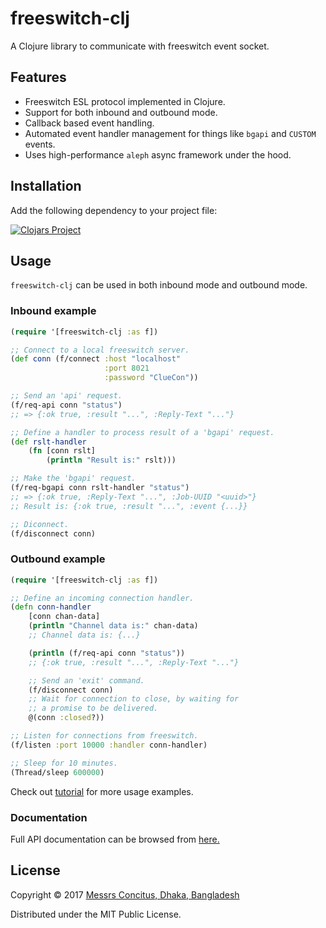 # freeswitch-clj

A Clojure library to communicate with freeswitch event socket.

## Features

- Freeswitch ESL protocol implemented in Clojure.
- Support for both inbound and outbound mode.
- Callback based event handling.
- Automated event handler management for things like `bgapi` and `CUSTOM` events.
- Uses high-performance `aleph` async framework under the hood.

## Installation

Add the following dependency to your project file:

[![Clojars Project](https://img.shields.io/clojars/v/freeswitch-clj.svg?style=flat-square)](https://clojars.org/freeswitch-clj)

## Usage

`freeswitch-clj` can be used in both inbound mode and outbound mode.

### Inbound example

```clojure
(require '[freeswitch-clj :as f])

;; Connect to a local freeswitch server.
(def conn (f/connect :host "localhost"
                     :port 8021
                     :password "ClueCon"))

;; Send an 'api' request.
(f/req-api conn "status")
;; => {:ok true, :result "...", :Reply-Text "..."}

;; Define a handler to process result of a 'bgapi' request.
(def rslt-handler
    (fn [conn rslt]
        (println "Result is:" rslt)))

;; Make the 'bgapi' request.
(f/req-bgapi conn rslt-handler "status")
;; => {:ok true, :Reply-Text "...", :Job-UUID "<uuid>"}
;; Result is: {:ok true, :result "...", :event {...}}

;; Diconnect.
(f/disconnect conn)
```

### Outbound example

```clojure
(require '[freeswitch-clj :as f])

;; Define an incoming connection handler.
(defn conn-handler
    [conn chan-data]
    (println "Channel data is:" chan-data)
    ;; Channel data is: {...}

    (println (f/req-api conn "status"))
    ;; {:ok true, :result "...", :Reply-Text "..."}

    ;; Send an 'exit' command.
    (f/disconnect conn)
    ;; Wait for connection to close, by waiting for
    ;; a promise to be delivered.
    @(conn :closed?))

;; Listen for connections from freeswitch.
(f/listen :port 10000 :handler conn-handler)

;; Sleep for 10 minutes.
(Thread/sleep 600000)
```

Check out [tutorial](https://titonbarua.github.io/freeswitch-clj/tutorial.html) for more usage examples.

### Documentation

Full API documentation can be browsed from [here.](https://titonbarua.github.io/freeswitch-clj)

## License

Copyright © 2017 [Messrs Concitus, Dhaka, Bangladesh](mailto:contact@concitus.com)

Distributed under the MIT Public License.
